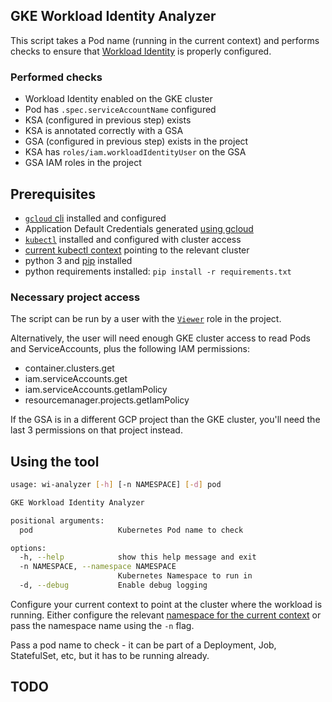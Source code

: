 ## GKE Workload Identity Analyzer

This script takes a Pod name (running in the current context) and performs checks to ensure that [Workload Identity](https://cloud.google.com/kubernetes-engine/docs/how-to/workload-identity) is properly configured.

### Performed checks

- Workload Identity enabled on the GKE cluster
- Pod has `.spec.serviceAccountName` configured
- KSA (configured in previous step) exists
- KSA is annotated correctly with a GSA
- GSA (configured in previous step) exists in the project
- KSA has `roles/iam.workloadIdentityUser` on the GSA
- GSA IAM roles in the project


## Prerequisites

- [`gcloud` cli](https://cloud.google.com/sdk/docs/install) installed and configured
- Application Default Credentials generated [using gcloud](https://cloud.google.com/sdk/gcloud/reference/auth/application-default/login)
- [`kubectl`](https://cloud.google.com/kubernetes-engine/docs/how-to/cluster-access-for-kubectl) installed and configured with cluster access
- [current kubectl context](https://kubernetes.io/docs/tasks/access-application-cluster/configure-access-multiple-clusters/#define-clusters-users-and-contexts) pointing to the relevant cluster
- python 3 and [pip](https://pypi.org/project/pip/) installed
- python requirements installed: `pip install -r requirements.txt`

### Necessary project access

The script can be run by a user with the [`Viewer`](https://cloud.google.com/iam/docs/understanding-roles#basic-definitions) role in the project.

Alternatively, the user will need enough GKE cluster access to read Pods and ServiceAccounts, plus the following IAM permissions:

- container.clusters.get
- iam.serviceAccounts.get
- iam.serviceAccounts.getIamPolicy
- resourcemanager.projects.getIamPolicy

If the GSA is in a different GCP project than the GKE cluster, you'll need the last 3 permissions on that project instead.

## Using the tool

```bash
usage: wi-analyzer [-h] [-n NAMESPACE] [-d] pod

GKE Workload Identity Analyzer

positional arguments:
  pod                   Kubernetes Pod name to check

options:
  -h, --help            show this help message and exit
  -n NAMESPACE, --namespace NAMESPACE
                        Kubernetes Namespace to run in
  -d, --debug           Enable debug logging
```

Configure your current context to point at the cluster where the workload is running.
Either configure the relevant [namespace for the current context](https://kubernetes.io/docs/concepts/overview/working-with-objects/namespaces/#setting-the-namespace-preference) or pass the namespace name using the `-n` flag.

Pass a pod name to check - it can be part of a Deployment, Job, StatefulSet, etc, but it has to be running already.

## TODO
